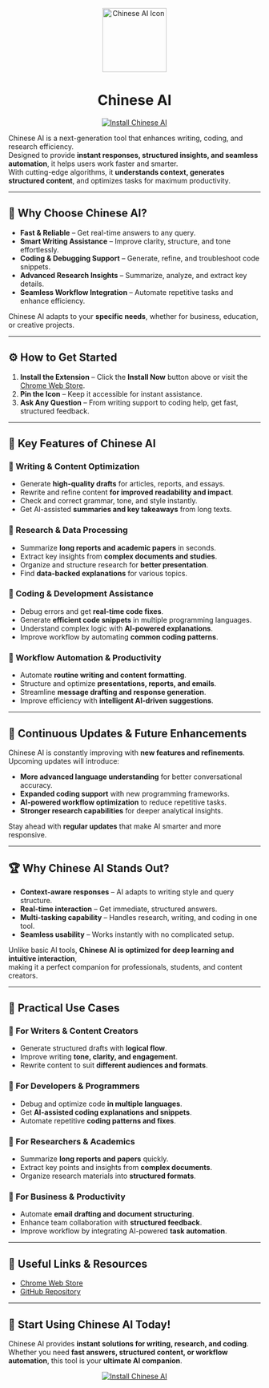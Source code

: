 <p align="center">
  <img src="assets/icon128.png" alt="Chinese AI Icon" width="128">
</p>

<h1 align="center">Chinese AI </h1>

<p align="center">
  <a href="https://chromewebstore.google.com/detail/deepseek-%D0%BA%D0%B8%D1%82%D0%B0%D0%B9%D1%81%D0%BA%D0%B0%D1%8F-%D0%BD%D0%B5%D0%B9%D1%80%D0%BE%D1%81/adjiljljjoeielcjmafljkicjncjpbha">
    <img src="https://img.shields.io/badge/Install%20Now-Chinese%20AI-blue?style=for-the-badge&logo=googlechrome" alt="Install Chinese AI">
  </a>
</p>

Chinese AI is a next-generation tool that enhances writing, coding, and research efficiency.  
Designed to provide **instant responses, structured insights, and seamless automation**, it helps users work faster and smarter.  
With cutting-edge algorithms, it **understands context, generates structured content**, and optimizes tasks for maximum productivity.

---

## 🌟 **Why Choose Chinese AI?**  

- **Fast & Reliable** – Get real-time answers to any query.  
- **Smart Writing Assistance** – Improve clarity, structure, and tone effortlessly.  
- **Coding & Debugging Support** – Generate, refine, and troubleshoot code snippets.  
- **Advanced Research Insights** – Summarize, analyze, and extract key details.  
- **Seamless Workflow Integration** – Automate repetitive tasks and enhance efficiency.  

Chinese AI adapts to your **specific needs**, whether for business, education, or creative projects.

---

## ⚙️ **How to Get Started**  

1. **Install the Extension** – Click the **Install Now** button above or visit the [Chrome Web Store](https://chromewebstore.google.com/detail/deepseek-%D0%BA%D0%B8%D1%82%D0%B0%D0%B9%D1%81%D0%BA%D0%B0%D1%8F-%D0%BD%D0%B5%D0%B9%D1%80%D0%BE%D1%81/adjiljljjoeielcjmafljkicjncjpbha).  
2. **Pin the Icon** – Keep it accessible for instant assistance.  
3. **Ask Any Question** – From writing support to coding help, get fast, structured feedback.  

---

## 🚀 **Key Features of Chinese AI**  

### **🔹 Writing & Content Optimization**  
- Generate **high-quality drafts** for articles, reports, and essays.  
- Rewrite and refine content **for improved readability and impact**.  
- Check and correct grammar, tone, and style instantly.  
- Get AI-assisted **summaries and key takeaways** from long texts.  

### **🔹 Research & Data Processing**  
- Summarize **long reports and academic papers** in seconds.  
- Extract key insights from **complex documents and studies**.  
- Organize and structure research for **better presentation**.  
- Find **data-backed explanations** for various topics.  

### **🔹 Coding & Development Assistance**  
- Debug errors and get **real-time code fixes**.  
- Generate **efficient code snippets** in multiple programming languages.  
- Understand complex logic with **AI-powered explanations**.  
- Improve workflow by automating **common coding patterns**.  

### **🔹 Workflow Automation & Productivity**  
- Automate **routine writing and content formatting**.  
- Structure and optimize **presentations, reports, and emails**.  
- Streamline **message drafting and response generation**.  
- Improve efficiency with **intelligent AI-driven suggestions**.  

---

## 🔄 **Continuous Updates & Future Enhancements**  

Chinese AI is constantly improving with **new features and refinements**.  
Upcoming updates will introduce:  

- **More advanced language understanding** for better conversational accuracy.  
- **Expanded coding support** with new programming frameworks.  
- **AI-powered workflow optimization** to reduce repetitive tasks.  
- **Stronger research capabilities** for deeper analytical insights.  

Stay ahead with **regular updates** that make AI smarter and more responsive.

---

## 🏆 **Why Chinese AI Stands Out?**  

- **Context-aware responses** – AI adapts to writing style and query structure.  
- **Real-time interaction** – Get immediate, structured answers.  
- **Multi-tasking capability** – Handles research, writing, and coding in one tool.  
- **Seamless usability** – Works instantly with no complicated setup.  

Unlike basic AI tools, **Chinese AI is optimized for deep learning and intuitive interaction**,  
making it a perfect companion for professionals, students, and content creators.

---

## 📌 **Practical Use Cases**  

### **🔹 For Writers & Content Creators**  
- Generate structured drafts with **logical flow**.  
- Improve writing **tone, clarity, and engagement**.  
- Rewrite content to suit **different audiences and formats**.  

### **🔹 For Developers & Programmers**  
- Debug and optimize code **in multiple languages**.  
- Get **AI-assisted coding explanations and snippets**.  
- Automate repetitive **coding patterns and fixes**.  

### **🔹 For Researchers & Academics**  
- Summarize **long reports and papers** quickly.  
- Extract key points and insights from **complex documents**.  
- Organize research materials into **structured formats**.  

### **🔹 For Business & Productivity**  
- Automate **email drafting and document structuring**.  
- Enhance team collaboration with **structured feedback**.  
- Improve workflow by integrating AI-powered **task automation**.  

---

## 🔗 **Useful Links & Resources**  

- [Chrome Web Store](https://chromewebstore.google.com/detail/deepseek-%D0%BA%D0%B8%D1%82%D0%B0%D0%B9%D1%81%D0%BA%D0%B0%D1%8F-%D0%BD%D0%B5%D0%B9%D1%80%D0%BE%D1%81/adjiljljjoeielcjmafljkicjncjpbha)  
- [GitHub Repository](https://github.com/egmalt/chinese-ai)  

---

## 🎯 **Start Using Chinese AI Today!**  

Chinese AI provides **instant solutions for writing, research, and coding**.  
Whether you need **fast answers, structured content, or workflow automation**, this tool is your **ultimate AI companion**.

<p align="center">
  <a href="[https://chromewebstore.google.com/detail/deepseek/gohgeedemmaohocbaccllpkabadoogpl](https://chromewebstore.google.com/detail/deepseek-%D0%BA%D0%B8%D1%82%D0%B0%D0%B9%D1%81%D0%BA%D0%B0%D1%8F-%D0%BD%D0%B5%D0%B9%D1%80%D0%BE%D1%81/adjiljljjoeielcjmafljkicjncjpbha)">
    <img src="https://img.shields.io/badge/Install%20Now-Chinese%20AI-blue?style=for-the-badge&logo=googlechrome" alt="Install Chinese AI">
  </a>
</p>
